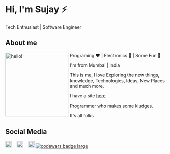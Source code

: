 
# Hi, I'm Sujay ⚡

Tech Enthusiast | Software Engineer

## About me
<p>
  <img width="200" alt="hello!" align="left" src="https://raw.githubusercontent.com/alaspuresujay/alaspuresujay/master/img/sujay.jpg">
</p>

Programing ❤️ | Electronics 💙 | Some Fun 💚

I'm from Mumbai | India

This is me, I love Exploring the new things, knowledge, Technologies, Ideas, New Places and much more.

I have a site [here](https://alaspuresujay.github.io)

Programmer who makes some kludges.

It's all folks

## Social Media

<a href="https://in.linkedin.com/in/alaspuresujay"><img height="20" src="https://camo.githubusercontent.com/a25943975d6716ea349a4e41c4f05c027dc6da74/68747470733a2f2f696d672e736869656c64732e696f2f747769747465722f75726c3f636f6c6f723d253233303037326231266c6162656c3d636f6e6e656374266c6f676f3d6c696e6b6564696e266c6f676f436f6c6f723d253233303037326231267374796c653d666c61742d7371756172652675726c3d68747470732533412532462532467777772e6c696e6b6564696e2e636f6d253246696e253246616c656a616e64726f2d72616d6972657a2d63696365726f73253246"></a> &nbsp;&nbsp;
<a href="https://www.instagram.com/alaspuresujay"><img height="20" src="https://raw.githubusercontent.com/alaspuresujay/alaspuresujay/master/img/insta.png"></a> &nbsp;&nbsp;
<a href="http://facebook.com/alaspuresujay"><img height="20" src="https://raw.githubusercontent.com/alaspuresujay/alaspuresujay/master/img/fb.png"></a>
<a target="_blank" href="https://www.codewars.com/users/alaspuresujay"><img align="center" src="https://www.codewars.com/users/alaspuresujay/badges/large" alt="codewars badge large" /></a>
<br>



